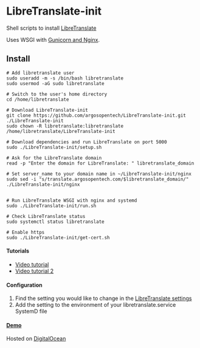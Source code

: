 # LibreTranslate-init

Shell scripts to install [LibreTranslate](https://libretranslate.com)

Uses WSGI with [Gunicorn and Nginx](https://www.digitalocean.com/community/tutorials/how-to-serve-flask-applications-with-gunicorn-and-nginx-on-ubuntu-18-04).

## Install

```
# Add libretranslate user
sudo useradd -m -s /bin/bash libretranslate
sudo usermod -aG sudo libretranslate

# Switch to the user's home directory
cd /home/libretranslate

# Download LibreTranslate-init
git clone https://github.com/argosopentech/LibreTranslate-init.git ./LibreTranslate-init
sudo chown -R libretranslate:libretranslate /home/libretranslate/LibreTranslate-init

# Download dependencies and run LibreTranslate on port 5000
sudo ./LibreTranslate-init/setup.sh

# Ask for the LibreTranslate domain
read -p "Enter the domain for LibreTranslate: " libretranslate_domain

# Set server_name to your domain name in ~/LibreTranslate-init/nginx
sudo sed -i "s/translate.argosopentech.com/$libretranslate_domain/" ./LibreTranslate-init/nginx


# Run LibreTranslate WSGI with nginx and systemd
sudo ./LibreTranslate-init/run.sh

# Check LibreTranslate status
sudo systemctl status libretranslate

# Enable https
sudo ./LibreTranslate-init/get-cert.sh
```

#### Tutorials
- [Video tutorial](https://www.youtube.com/watch?v=mwacU-yqJwc)
- [Video tutorial 2](https://www.youtube.com/watch?v=SJ8lNcn4cjE)

#### Configuration
1. Find the setting you would like to change in the [LibreTranslate settings](https://github.com/LibreTranslate/LibreTranslate#arguments)
2. Add the setting to the environment of your libretranslate.service SystemD file

#### [Demo](https://translate.argosopentech.com)
Hosted on [DigitalOcean](https://m.do.co/c/a1af57be6e3f)
